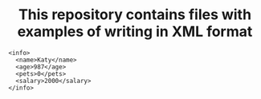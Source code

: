 <h1 align="center">This repository contains files with examples of writing in XML format</h1>

```
<info>
  <name>Katy</name>
  <age>987</age>
  <pets>0</pets>
  <salary>2000</salary>
</info>
```
